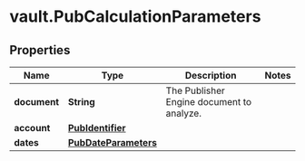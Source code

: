 # vault.PubCalculationParameters

## Properties

Name | Type | Description | Notes
------------ | ------------- | ------------- | -------------
**document** | **String** | The Publisher Engine document to analyze. | 
**account** | [**PubIdentifier**](PubIdentifier.md) |  | 
**dates** | [**PubDateParameters**](PubDateParameters.md) |  | 


